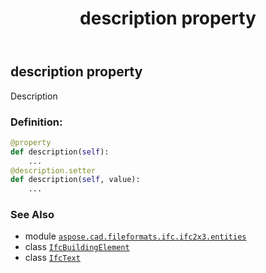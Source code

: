 ﻿---
title: description property
second_title: Aspose.CAD for Python via .NET API References
description: 
type: docs
weight: 30
url: /aspose.cad.fileformats.ifc.ifc2x3.entities/ifcbuildingelement/description/
is_root: false
---

## description property


Description
### Definition:
```python
@property
def description(self):
    ...
@description.setter
def description(self, value):
    ...
```

### See Also
* module [`aspose.cad.fileformats.ifc.ifc2x3.entities`](../../)
* class [`IfcBuildingElement`](/cad/python-net/aspose.cad.fileformats.ifc.ifc2x3.entities/ifcbuildingelement)
* class [`IfcText`](/cad/python-net/aspose.cad.fileformats.ifc.ifc2x3.types/ifctext)
